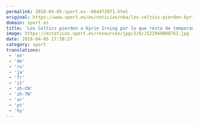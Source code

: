 ```yaml
---
permalink: 2018-04-05-sport.es--884472971.html
original: https://www.sport.es/es/noticias/nba/los-celtics-pierden-kyrie-irving-por-que-resta-temporada-6737341?utm_source=rss-noticias&utm_medium=feed&utm_campaign=nba
domain: sport.es
title: 'Los Celtics pierden a Kyrie Irving por lo que resta de temporada'
image: https://estaticos.sport.es/resources/jpg/2/6/1522949008762.jpg
date: 2018-04-05 17:50:27
category: sport
translations: 
 - 'en'
 - 'de'
 - 'ru'
 - 'ja'
 - 'fr'
 - 'it'
 - 'zh-CN'
 - 'zh-TW'
 - 'ar'
 - 'pt'
 - 'hy'
---
```


